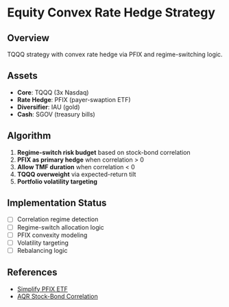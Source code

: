 # Equity Convex Rate Hedge Strategy

## Overview

TQQQ strategy with convex rate hedge via PFIX and regime-switching logic.

## Assets

- **Core**: TQQQ (3x Nasdaq)
- **Rate Hedge**: PFIX (payer-swaption ETF)
- **Diversifier**: IAU (gold)
- **Cash**: SGOV (treasury bills)

## Algorithm

1. **Regime-switch risk budget** based on stock-bond correlation
2. **PFIX as primary hedge** when correlation > 0
3. **Allow TMF duration** when correlation < 0
4. **TQQQ overweight** via expected-return tilt
5. **Portfolio volatility targeting**

## Implementation Status

- [ ] Correlation regime detection
- [ ] Regime-switch allocation logic
- [ ] PFIX convexity modeling
- [ ] Volatility targeting
- [ ] Rebalancing logic

## References

- [Simplify PFIX ETF](https://www.simplify.us/etfs/pfix-simplify-interest-rate-hedge-etf)
- [AQR Stock-Bond Correlation](https://www.aqr.com/Insights/Research/Journal-Article/A-Changing-Stock-Bond-Correlation)
